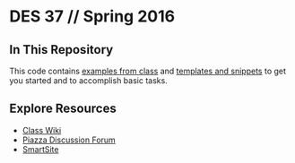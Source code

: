 # DES 37 // Spring 2016


## In This Repository

This code contains [examples from class](https://github.com/DES37/spring2016/tree/master/sketches) and [templates and snippets](https://github.com/DES37/spring2016/tree/master/templates) to get you started and to accomplish basic tasks.


## Explore Resources

- [Class Wiki](https://github.com/DES37/spring2016/wiki)
- [Piazza Discussion Forum](https://piazza.com/ucdavis/spring2016/des37/home)
- [SmartSite](https://smartsite.ucdavis.edu/portal/site/des37_w2016 )

